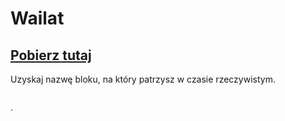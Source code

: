 # Wailat

## [Pobierz tutaj](https://www.spigotmc.org/resources/wailat-inspired-by-forge-waila-mod-itemsadder-compatibility.67040/)

Uzyskaj nazwę bloku, na który patrzysz w czasie rzeczywistym.

<figure><img src="../../.gitbook/assets/wailat.png" alt=""><figcaption></figcaption></figure>.
